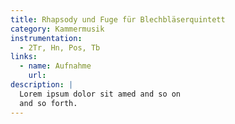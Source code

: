 ```yaml
---
title: Rhapsody und Fuge für Blechbläserquintett
category: Kammermusik
instrumentation:
  - 2Tr, Hn, Pos, Tb
links:
  - name: Aufnahme
    url: 
description: |
  Lorem ipsum dolor sit amed and so on
  and so forth.
---
```


